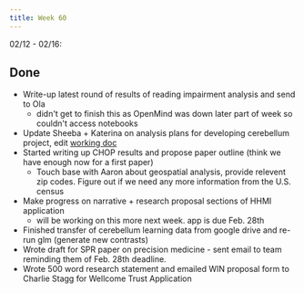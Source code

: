 ```yaml
---
title: Week 60
---
```


02/12 - 02/16: 

## Done
* Write-up latest round of results of reading impairment analysis and send to Ola
    * didn't get to finish this as OpenMind was down later part of week so couldn't access notebooks
* Update Sheeba + Katerina on analysis plans for developing cerebellum project, edit [working doc](https://docs.google.com/document/d/1K6Bx_-0J9_SUh4zzysbGhYlPTUl7EWhjIDUgFs_ctBo/edit?usp=sharing)
* Started writing up CHOP results and propose paper outline (think we have enough now for a first paper)
    * Touch base with Aaron about geospatial analysis, provide relevent zip codes. Figure out if we need any more information from the U.S. census
* Make progress on narrative + research proposal sections of HHMI application
    * will be working on this more next week. app is due Feb. 28th
* Finished transfer of cerebellum learning data from google drive and re-run glm (generate new contrasts)
* Wrote draft for SPR paper on precision medicine - sent email to team reminding them of Feb. 28th deadline. 
* Wrote 500 word research statement and emailed WIN proposal form to Charlie Stagg for Wellcome Trust Application 
